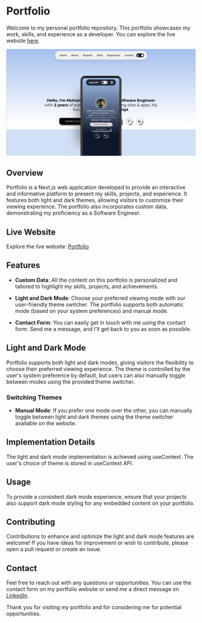 # Portfolio

Welcome to my personal portfolio repository. This portfolio showcases my work, skills, and experience as a developer. You can explore the live website [here](https://incandescent-lamington-b2873c.netlify.app/).

![Portfolio Screenshot](./public/portfolio.png)

## Overview

Portfolio is a Next.js web application developed to provide an interactive and informative platform to present my skills, projects, and experience. It features both light and dark themes, allowing visitors to customize their viewing experience. The portfolio also incorporates custom data, demonstrating my proficiency as a Software Engineer.

## Live Website

Explore the live website: [Portfolio](https://incandescent-lamington-b2873c.netlify.app/)

## Features

- **Custom Data**: All the content on this portfolio is personalized and tailored to highlight my skills, projects, and achievements.

- **Light and Dark Mode**: Choose your preferred viewing mode with our user-friendly theme switcher. The portfolio supports both automatic mode (based on your system preferences) and manual mode.

- **Contact Form**: You can easily get in touch with me using the contact form. Send me a message, and I'll get back to you as soon as possible.

## Light and Dark Mode

Portfolio supports both light and dark modes, giving visitors the flexibility to choose their preferred viewing experience. The theme is controlled by the user's system preference by default, but users can also manually toggle between modes using the provided theme switcher.

### Switching Themes

- **Manual Mode**: If you prefer one mode over the other, you can manually toggle between light and dark themes using the theme switcher available on the website.

## Implementation Details

The light and dark mode implementation is achieved using useContext. The user's choice of theme is stored in useContext API.

## Usage

To provide a consistent dark mode experience, ensure that your projects also support dark mode styling for any embedded content on your portfolio.

## Contributing

Contributions to enhance and optimize the light and dark mode features are welcome! If you have ideas for improvement or wish to contribute, please open a pull request or create an issue.

## Contact

Feel free to reach out with any questions or opportunities. You can use the contact form on my portfolio website or send me a direct message on [LinkedIn](https://www.linkedin.com/in/zaeemkhan1999/).

Thank you for visiting my portfolio and for considering me for potential opportunities.
